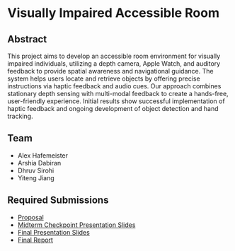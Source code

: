 # Visually Impaired Accessible Room

## Abstract

This project aims to develop an accessible room environment for visually impaired individuals, utilizing a depth camera, Apple Watch, and auditory feedback to provide spatial awareness and navigational guidance. The system helps users locate and retrieve objects by offering precise instructions via haptic feedback and audio cues. Our approach combines stationary depth sensing with multi-modal feedback to create a hands-free, user-friendly experience. Initial results show successful implementation of haptic feedback and ongoing development of object detection and hand tracking.

## Team

* Alex Hafemeister
* Arshia Dabiran
* Dhruv Sirohi
* Yiteng Jiang

## Required Submissions

* [Proposal](proposal)
* [Midterm Checkpoint Presentation Slides](https://github.com/ECEM202A/viar.github.io/blob/main/docs/EC%20ENGR%20M202A%20Project%20Midterm%20Presentation.pdf)
* [Final Presentation Slides](https://github.com/ECEM202A/viar.github.io/blob/main/docs/EC%20ENGR%20M202A%20Project%20Final%20Presentation.pdf)
* [Final Report](report)
